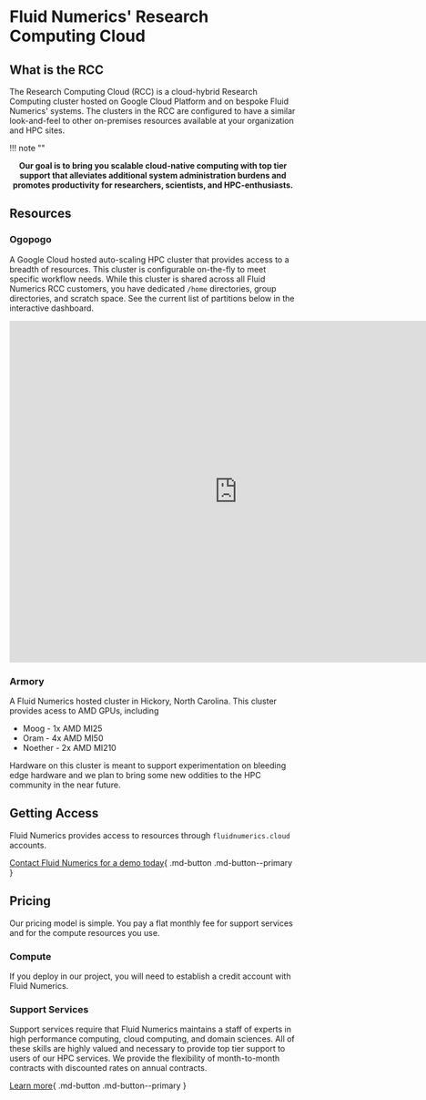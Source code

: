 # Fluid Numerics' Research Computing Cloud

## What is the RCC
The Research Computing Cloud (RCC) is a cloud-hybrid Research Computing cluster hosted on Google Cloud Platform and on bespoke Fluid Numerics' systems. The clusters in the RCC are configured to have a similar look-and-feel to other on-premises resources available at your organization and HPC sites. 

!!! note ""
    <center>**Our goal is to bring you scalable cloud-native computing with top tier support that alleviates additional system administration burdens and promotes productivity for researchers, scientists, and HPC-enthusiasts.**</center>


## Resources

### Ogopogo
A Google Cloud hosted auto-scaling HPC cluster that provides access to a breadth of resources. This cluster is configurable on-the-fly to meet specific workflow needs. While this cluster is shared across all Fluid Numerics RCC customers, you have dedicated `/home` directories, group directories, and scratch space. See the current list of partitions below in the interactive dashboard.

<iframe width="800" height="600" src="https://lookerstudio.google.com/embed/reporting/108319e1-3a32-464a-949e-583f655c57bd/page/qdGND" frameborder="0" style="border:0" allowfullscreen></iframe>

### Armory
A Fluid Numerics hosted cluster in Hickory, North Carolina. This cluster provides acess to AMD GPUs, including
* Moog - 1x AMD MI25
* Oram - 4x AMD MI50
* Noether - 2x AMD MI210

Hardware on this cluster is meant to support experimentation on bleeding edge hardware and we plan to bring some new oddities to the HPC community in the near future.



## Getting Access
Fluid Numerics provides access to resources through `fluidnumerics.cloud` accounts.

[Contact Fluid Numerics for a demo today](#){ .md-button .md-button--primary }


## Pricing
Our pricing model is simple. You pay a flat monthly fee for support services and for the compute resources you use. 

### Compute 
If you deploy in our project, you will need to establish a credit account with Fluid Numerics.

### Support Services
Support services require that Fluid Numerics maintains a staff of experts in high performance computing, cloud computing, and domain sciences. All of these skills are highly valued and necessary to provide top tier support to users of our HPC services. We provide the flexibility of month-to-month contracts with discounted rates on annual contracts.

[Learn more](#){ .md-button .md-button--primary }

